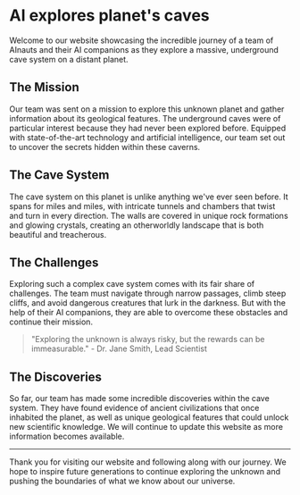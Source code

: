 <!--
Write me markdown content of website with wallpaper:

"A team of AInauts and their AI companions exploring a massive, underground cave system on a distant planet."

The header of the page should not be copy of the text but rather a real content of the website which is using this wallpaper.

- Feel free to use structure like headings, bullets, numbering, blockquotes, paragraphs, horizontal lines, etc.
- You can use formatting like bold or _italic_
- You can include UTF-8 emojis
- Links should be only #hash anchors (and you can refer to the document itself)
- Do not include images
-->

<!--font:Montserrat-->

# AI explores planet's caves

Welcome to our website showcasing the incredible journey of a team of AInauts and their AI companions as they explore a massive, underground cave system on a distant planet.

## The Mission

Our team was sent on a mission to explore this unknown planet and gather information about its geological features. The underground caves were of particular interest because they had never been explored before. Equipped with state-of-the-art technology and artificial intelligence, our team set out to uncover the secrets hidden within these caverns.

## The Cave System

The cave system on this planet is unlike anything we've ever seen before. It spans for miles and miles, with intricate tunnels and chambers that twist and turn in every direction. The walls are covered in unique rock formations and glowing crystals, creating an otherworldly landscape that is both beautiful and treacherous.

## The Challenges

Exploring such a complex cave system comes with its fair share of challenges. The team must navigate through narrow passages, climb steep cliffs, and avoid dangerous creatures that lurk in the darkness. But with the help of their AI companions, they are able to overcome these obstacles and continue their mission.

> "Exploring the unknown is always risky, but the rewards can be immeasurable." - Dr. Jane Smith, Lead Scientist

## The Discoveries

So far, our team has made some incredible discoveries within the cave system. They have found evidence of ancient civilizations that once inhabited the planet, as well as unique geological features that could unlock new scientific knowledge. We will continue to update this website as more information becomes available.

---

Thank you for visiting our website and following along with our journey. We hope to inspire future generations to continue exploring the unknown and pushing the boundaries of what we know about our universe.
